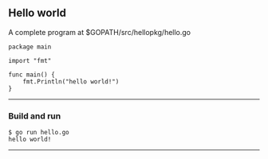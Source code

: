 ## Hello world

A complete program at $GOPATH/src/hellopkg/hello.go

    package main

    import "fmt"

    func main() {
        fmt.Println("hello world!")
    }

---

### Build and run

    $ go run hello.go
    hello world!

---

